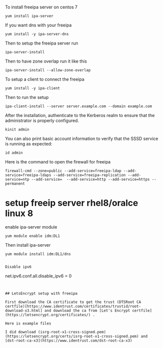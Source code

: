 To install freeipa server on centos 7 
```
yum install ipa-server
```

If you want dns with your freeipa

```
yum install -y ipa-server-dns

```

Then to setup the freeipa server run 

```
ipa-server-install
```

Then to have zone overlap run it like this 
```
ipa-server-install --allow-zone-overlap
```

To setup a client to connect the freeipa 

```
yum install -y ipa-client
```
Then to run the setup 
```
ipa-client-install --server server.example.com --domain example.com
```
After the installation, authenticate to the Kerberos realm to ensure that the administrator is properly configured.
```
kinit admin
```
You can also print basic account information to verify that the SSSD service is running as expected:
```
id admin
```
Here is the command to open the firewall for freeipa 

```
firewall-cmd --zone=public --add-service=freeipa-ldap --add-service=freeipa-ldaps --add-service=freeipa-replication --add-service=ntp --add-service=  --add-service=http --add-service=https --permanent

```

# setup freeip server rhel8/oralce linux 8 

enable ipa-server module 

```
yum module enable idm:DL1
```
Then install ipa-server 
```
yum module install idm:DL1/dns
```


```

Disable ipv6
```
net.ipv6.conf.all.disable_ipv6 = 0
```


## LetsEncrypt setup with freeipa

First download the CA certificate to get the trust (DTSRoot CA certfile)[https://www.identrust.com/certificates/trustid/root-download-x3.html] and download the ca from [Let's Encrypt certfile](https://letsencrypt.org/certificates/) .

Here is example files 

I did download (isrg-root-x1-cross-signed.pem)(https://letsencrypt.org/certs/isrg-root-x1-cross-signed.pem) and [dst-root-ca-x3](https://www.identrust.com/dst-root-ca-x3)

